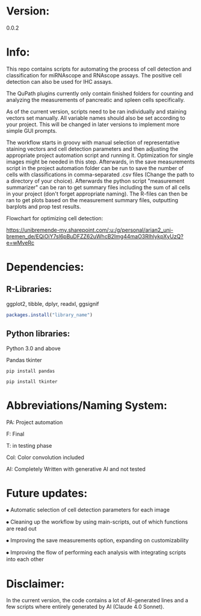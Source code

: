 # Version:

0.0.2

# Info:

This repo contains scripts for automating the process of cell detection and classification for miRNAscope and RNAscope assays. The positive cell detection can also be used for IHC assays. 

The QuPath plugins currently only contain finished folders for counting and analyzing the measurements of pancreatic and spleen cells specifically.

As of the current version, scripts need to be ran individually and staining vectors set manually. All variable names should also be set according to your project. This will be changed in later versions to implement more simple GUI prompts.

 The workflow starts in groovy with manual selection of representative staining vectors and cell detection parameters and then adjusting the appropriate project automation script and running it. Optimization for single images might be needed in this step. Afterwards, in the save measurements script in the project automation folder can be run to save the number of cells with classifications in comma-separated .csv files (Change the path to a directory of your choice). Afterwards the python script "measurement summarizer" can be ran to get summary files including the sum of all cells in your project (don't forget appropriate naming). The R-files can then be ran to get plots based on the measurement summary files, outputting barplots and prop test results.


Flowchart for optimizing cell detection:

https://unibremende-my.sharepoint.com/:u:/g/personal/arian2_uni-bremen_de/EQiOiY7sl6pBuDFZZ62uWhcB2Img44maO3RIhlykpXyUzQ?e=wMveRc

# Dependencies:

## R-Libraries:

ggplot2, tibble, dplyr, readxl, ggsignif

```R
packages.install("library_name")
```


## Python libraries:

Python 3.0 and above

Pandas
tkinter

```
pip install pandas
```
```
pip install tkinter
```




# Abbreviations/Naming System:

PA: Project automation

F: Final

T: in testing phase

Col: Color convolution included

AI: Completely Written with generative AI and not tested

# Future updates:

⦁	Automatic selection of cell detection parameters for each image

⦁	Cleaning up the workflow by using main-scripts, out of which functions are read out

⦁	Improving the save measurements option, expanding on customizability

⦁	Improving the flow of performing each analysis with integrating scripts into each other


# Disclaimer:

In the current version, the code contains a lot of AI-generated lines and a few scripts where entirely generated by AI (Claude 4.0 Sonnet). 

